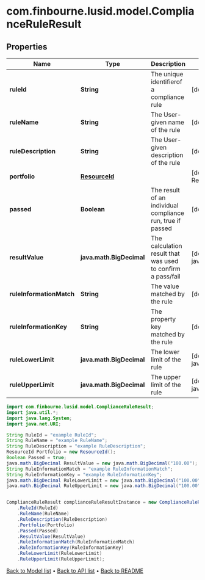 # com.finbourne.lusid.model.ComplianceRuleResult

## Properties

Name | Type | Description | Notes
------------ | ------------- | ------------- | -------------
**ruleId** | **String** | The unique identifierof a compliance rule | [default to String]
**ruleName** | **String** | The User-given name of the rule | [default to String]
**ruleDescription** | **String** | The User-given description of the rule | [default to String]
**portfolio** | [**ResourceId**](ResourceId.md) |  | [default to ResourceId]
**passed** | **Boolean** | The result of an individual compliance run, true if passed | [default to Boolean]
**resultValue** | **java.math.BigDecimal** | The calculation result that was used to confirm a pass/fail | [default to java.math.BigDecimal]
**ruleInformationMatch** | **String** | The value matched by the rule | [default to String]
**ruleInformationKey** | **String** | The property key matched by the rule | [default to String]
**ruleLowerLimit** | **java.math.BigDecimal** | The lower limit of the rule | [default to java.math.BigDecimal]
**ruleUpperLimit** | **java.math.BigDecimal** | The upper limit of the rule | [default to java.math.BigDecimal]

```java
import com.finbourne.lusid.model.ComplianceRuleResult;
import java.util.*;
import java.lang.System;
import java.net.URI;

String RuleId = "example RuleId";
String RuleName = "example RuleName";
String RuleDescription = "example RuleDescription";
ResourceId Portfolio = new ResourceId();
Boolean Passed = true;
java.math.BigDecimal ResultValue = new java.math.BigDecimal("100.00");
String RuleInformationMatch = "example RuleInformationMatch";
String RuleInformationKey = "example RuleInformationKey";
java.math.BigDecimal RuleLowerLimit = new java.math.BigDecimal("100.00");
java.math.BigDecimal RuleUpperLimit = new java.math.BigDecimal("100.00");


ComplianceRuleResult complianceRuleResultInstance = new ComplianceRuleResult()
    .RuleId(RuleId)
    .RuleName(RuleName)
    .RuleDescription(RuleDescription)
    .Portfolio(Portfolio)
    .Passed(Passed)
    .ResultValue(ResultValue)
    .RuleInformationMatch(RuleInformationMatch)
    .RuleInformationKey(RuleInformationKey)
    .RuleLowerLimit(RuleLowerLimit)
    .RuleUpperLimit(RuleUpperLimit);
```


[Back to Model list](../README.md#documentation-for-models) &#8226; [Back to API list](../README.md#documentation-for-api-endpoints) &#8226; [Back to README](../README.md)
